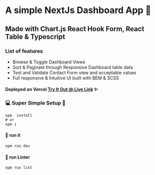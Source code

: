 # A simple NextJs Dashboard App 🎉

## Made with Chart.js React Hook Form, React Table & Typescript

### List of features

- Browse & Toggle Dashboard Views
- Sort & Paginate through Responsive Dashboard table data
- Test and Validate Contact Form view and acceptable values
- Full responsive & Intuitive UI built with BEM & SCSS

#### Deployed on Vercel [Try It Out @ Live Link](https://next-js-dash-board-app.vercel.app/) ✨

### 💻 Super Simple Setup 💾

```shell
npm  install
# or
npm i
```

#### 📀 run it

```shell
npm run dev
```

#### 🔬 run Linter

```shell
npm run lint
```
